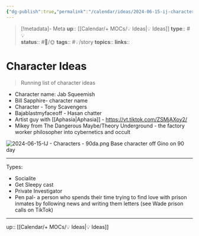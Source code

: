 ```yaml
---
{"dg-publish":true,"permalink":"/calendar/ideas/2024-06-15-ij-characters/","title":"Character Ideas"}
---
```


> [!metadata]- Meta
> **up**:: [[Calendar/+ MOCs/💡 Ideas\|💡 Ideas]]
> **type**:: #💡  
> **status**:: #📝/🌞
> **tags**:: #💡/story
> **topics**:: 
> **links**::

# Character Ideas

> Running list of character ideas

- Character name: Jab Squeemish
- Bill Sapphire- character name
- Character - Tony Scavengers
- Bajablastmyfaceoff - Hasan chatter
- Artist guy with [[Aphasia\|Aphasia]] - https://vt.tiktok.com/ZSMjAXoy2/
- Mikey from The Dangerous Maybe/Theory Underground - the factory worker philosopher into cybernetics and occult 


![2024-06-15-IJ - Characters - 90da.png](/img/user/Extras/Attachments/2024-06-15-IJ%20-%20Characters%20-%2090da.png)
Base character off Gino on 90 day


---

Types:
- Socialite
- Get Sleepy cast
- Private Investigator
- Pen pal- a person who spends their time trying to find love with prison inmates by following news and writing them letters (see Wade prison calls on TikTok)

---
up:: [[Calendar/+ MOCs/💡 Ideas\|💡 Ideas]]

